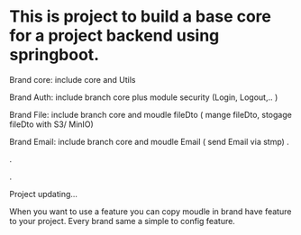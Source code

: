 # This is project to build a base core for a project backend using springboot.

Brand core: include core and Utils

Brand Auth: include branch core plus module security (Login, Logout,.. )

Brand File: include branch core and moudle fileDto ( mange fileDto, stogage fileDto with S3/ MinIO)

Brand Email: include branch core and moudle Email ( send Email via stmp)
.

.

.

Project updating...

When you want to use a feature you can copy moudle in brand have feature to your project. Every brand same a simple to config feature.
